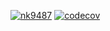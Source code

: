 [![nk9487](https://circleci.com/gh/nk9487/AD340-HelloWorld.svg?style=svg)](https://circleci.com/pipelines/github/nk9487)
[![codecov](https://app.codecov.io/gh/nk9487/AD340-HelloWorld.svg?style=svg)](https://app.codecov.io/gh/nk9487/AD340-HelloWorld)

